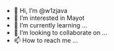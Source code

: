 - 👋 Hi, I’m @w1zjava
- 👀 I’m interested in Mayot
- 🌱 I’m currently learning ...
- 💞️ I’m looking to collaborate on ...
- 📫 How to reach me ...

<!---
w1zjava/w1zjava is a ✨ special ✨ repository because its `README.md` (this file) appears on your GitHub profile.
You can click the Preview link to take a look at your changes.
--->
